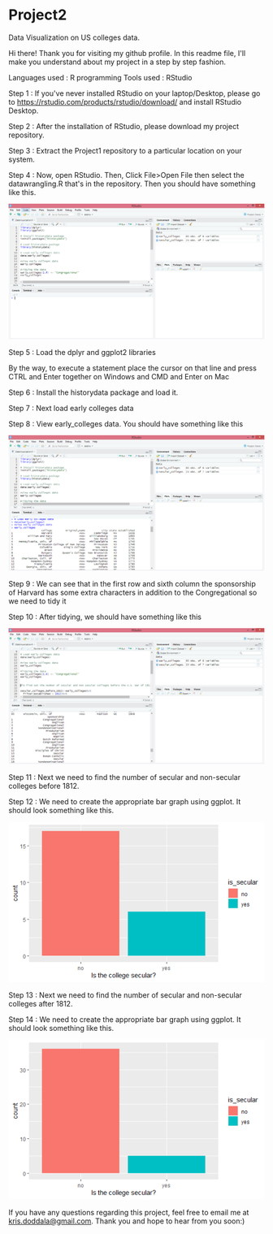 # Project2
Data Visualization on US colleges data.


Hi there! Thank you for visiting my github profile. In this readme file, I'll make you understand about my project in a step by step fashion.

Languages used : R programming
Tools used     : RStudio

Step 1 : If you've never installed RStudio on your laptop/Desktop, please go to https://rstudio.com/products/rstudio/download/ and install RStudio Desktop.

Step 2 : After the installation of RStudio, please download my project repository.

Step 3 : Extract the Project1 repository to a particular location on your system.

Step 4 : Now, open RStudio. Then, Click File>Open File then select the datawrangling.R that's in the repository. Then you should have something like this.

![](https://github.com/Krisdoddala/Project2/blob/master/images/shot1.PNG)

Step 5 : Load the dplyr and ggplot2 libraries

By the way, to execute a statement place the cursor on that line and press CTRL and Enter together on Windows
and CMD and Enter on Mac 

Step 6 : Install the historydata package and load it.

Step 7 : Next load early colleges data

Step 8 : View early_colleges data. You should have something like this

![](https://github.com/Krisdoddala/Project2/blob/master/images/shot2.PNG)

Step 9 : We can see that in the first row and sixth column the sponsorship of Harvard has some extra characters in addition to the Congregational so we need to tidy it

Step 10 : After tidying, we should have something like this

![](https://github.com/Krisdoddala/Project2/blob/master/images/shot3.PNG)

Step 11 : Next we need to find the number of secular and non-secular colleges before 1812.

Step 12 : We need to create the appropriate bar graph using ggplot. It should look something like this.

![](https://github.com/Krisdoddala/Project2/blob/master/images/shot4.PNG)

Step 13 : Next we need to find the number of secular and non-secular colleges after 1812.

Step 14 : We need to create the appropriate bar graph using ggplot. It should look something like this.

![](https://github.com/Krisdoddala/Project2/blob/master/images/shot5.PNG)

If you have any questions regarding this project, feel free to email me at kris.doddala@gmail.com. Thank you and hope to hear from you soon:)